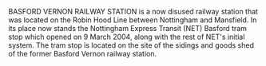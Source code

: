 BASFORD VERNON RAILWAY STATION is a now disused railway station that was located on the Robin Hood Line between Nottingham and Mansfield. In its place now stands the Nottingham Express Transit (NET) Basford tram stop which opened on 9 March 2004, along with the rest of NET's initial system. The tram stop is located on the site of the sidings and goods shed of the former Basford Vernon railway station.
